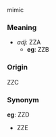 mimic
### Meaning
+ _adj_: ZZA
    + __eg__: ZZB

### Origin

ZZC

### Synonym

__eg__: ZZD

+ ZZE


